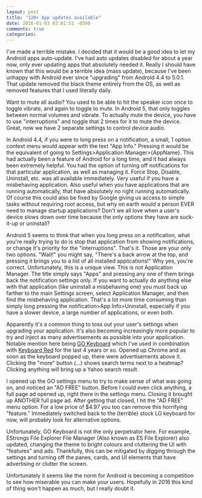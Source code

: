 ```yaml
---
layout: post
title: "120+ App updates available"
date: 2016-01-03 03:01:51 -0500
comments: true
categories:
---
```


I've made a terrible mistake. I decided that it would be a good idea to let my Android apps auto-update. I've had auto updates disabled for about a year now, only ever updating apps that absolutely needed it. Really I should have known that this would be a terrible idea (mass update), because I've been unhappy with Android ever since "upgrading" from Android 4.4 to 5.0.1. That update removed the black theme entirely from the OS, as well as removed features that I used literally daily.

Want to mute all audio? You used to be able to hit the speaker icon once to toggle vibrate, and again to toggle to mute. In Android 5, that only toggles between normal volumes and vibrate. To actually mute the device, you have to use "interruptions" and toggle that 2 times for it to mute the device. Great, now we have 2 separate settings to control device audio.

In Android 4.4, if you were to long press on a notification, a small, 1 option context menu would appear with the text "App Info." Pressing it would be the equivalent of going to Settings>Application Manager>{AppName}. This had actually been a feature of Android for a long time, and it had always been extremely helpful. You had the option of turning off notifications for that particular application, as well as managing it. Force Stop, Disable, Uninstall, etc. was all available immediately. Very useful if you have a misbehaving application. Also useful when you have applications that are running automatically, that have absolutely no right running automatically. Of course this could also be fixed by Google giving us access to simple tasks without requiring root access, but why on earth would a person EVER need to manage startup applications? Don't we all love when a user's device slows down over time because the only options they have are suck-it-up or uninstall?

Android 5 seems to think that when you long press on a notification, what you're really trying to do is stop that application from showing notifications, or change it's priority for the "interruptions". That's it. Those are your only two options. "Wait!" you might say, "There's a back arrow at the top, and pressing it brings you to a list of all installed applications!" Why yes, you're correct. Unfortunately, this is a unique view. This is not Application Manager. The title simply says "Apps" and pressing any one of them brings back the notification settings only. If you want to actually do anything else with that application (like uninstall a misbehaving one) you must back up farther to the main Settings screen, select Application Manager, and then find the misbehaving application. That's a lot more time consuming than simply long pressing the notification>App Info>Uninstall, especially if you have a slower device, a large number of applications, or even both.

Apparently it's a common thing to toss out your user's settings when upgrading your application. It's also becoming increasingly more popular to try and inject as many advertisements as possible into your application. Notable mention here being [GO Keyboard](https://play.google.com/store/apps/details?id=com.jb.emoji.gokeyboard) which I've used in combination with [Keyboard Red](https://play.google.com/store/apps/details?id=com.jb.gokeyboard.theme.tmekeyboardred) for the last 4 years or so. Opened up Chrome and as soon as the keyboard popped up, there were advertisements above it. Clicking the "more" button (...) shows search terms next to a heatmap? Clicking anything will bring up a Yahoo search result.

I opened up the GO settings menu to try to make sense of what was going on, and noticed an "AD FREE" button. Before I could even click anything, a full page ad opened up, right there in the settings menu. Closing it brought up ANOTHER full page ad. After getting that closed, I hit the "AD FREE" menu option. For a low price of $4.97 you too can remove this horrifying "feature." Immediately switched back to the (terrible) stock LG keyboard for now, will probably look for alternative options.

Unfortunately, GO Keyboard is not the only perpetrator here. For example, EStrongs File Explorer File Manager (Also known as ES File Explorer) also updated, changing the theme to bright colours and cluttering the UI with "features" and ads. Thankfully, this can be mitigated by digging through the settings and turning off the panes, cards, and UI elements that have advertising or clutter the screen.

Unfortunately it seems like the norm for Android is becoming a competition to see how miserable you can make your users. Hopefully in 2016 this kind of thing won't happen as much, but I really doubt it.